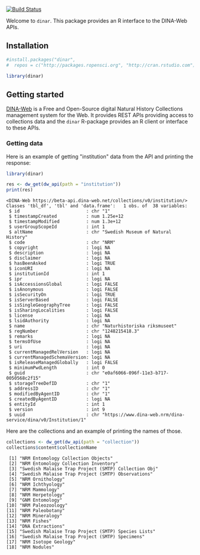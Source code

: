 <!-- README.md is generated from README.Rmd. Please edit that file -->
[![Build Status](https://travis-ci.org/DINA-Web/dinar.svg)](https://travis-ci.org/ropensci/rfishbase)

Welcome to `dinar`. This package provides an R interface to the DINA-Web APIs.

Installation
------------

``` r
#install.packages("dinar", 
#  repos = c("http://packages.ropensci.org", "http://cran.rstudio.com"),  type="source")
```

``` r
library(dinar)
```

Getting started
---------------

[DINA-Web](http://dina-project.net) is a Free and Open-Source digital Natural History Collections management system for the Web. It provides REST APIs providing access to collections data and the `dinar` R-package provides an R client or interface to these APIs.

### Getting data

Here is an example of getting "institution" data from the API and printing the response:

``` r
library(dinar)

res <- dw_get(dw_api(path = "institution"))
print(res)
```

    <DINA-Web https://beta-api.dina-web.net/collections/v0/institution/>
    Classes 'tbl_df', 'tbl' and 'data.frame':   1 obs. of  38 variables:
     $ id                         : chr "1"
     $ timestampCreated           : num 1.25e+12
     $ timestampModified          : num 1.3e+12
     $ userGroupScopeId           : int 1
     $ altName                    : chr "Swedish Museum of Natural History"
     $ code                       : chr "NRM"
     $ copyright                  : logi NA
     $ description                : logi NA
     $ disclaimer                 : logi NA
     $ hasBeenAsked               : logi TRUE
     $ iconURI                    : logi NA
     $ institutionId              : int 1
     $ ipr                        : logi NA
     $ isAccessionsGlobal         : logi FALSE
     $ isAnonymous                : logi FALSE
     $ isSecurityOn               : logi TRUE
     $ isServerBased              : logi FALSE
     $ isSingleGeographyTree      : logi FALSE
     $ isSharingLocalities        : logi FALSE
     $ license                    : logi NA
     $ lsidAuthority              : logi NA
     $ name                       : chr "Naturhistoriska riksmuseet"
     $ regNumber                  : chr "1248215418.3"
     $ remarks                    : logi NA
     $ termsOfUse                 : logi NA
     $ uri                        : logi NA
     $ currentManagedRelVersion   : logi NA
     $ currentManagedSchemaVersion: logi NA
     $ isReleaseManagedGlobally   : logi FALSE
     $ minimumPwdLength           : int 0
     $ guid                       : chr "e0af6066-096f-11e3-b717-0050568c2f15"
     $ storageTreeDefID           : chr "1"
     $ addressID                  : chr "1"
     $ modifiedByAgentID          : chr "1"
     $ createdByAgentID           : logi NA
     $ entityId                   : int 1
     $ version                    : int 9
     $ uuid                       : chr "https://www.dina-web.nrm/dina-service/dina/v0/Institution/1"

Here are the collections and an example of printing the names of those.

``` r
collections <- dw_get(dw_api(path = "collection"))
collections$content$collectionName
```

     [1] "NRM Entomology Collection Objects"                 
     [2] "NRM Entomology Collection Inventory"               
     [3] "Swedish Malaise Trap Project (SMTP) Collection Obj"
     [4] "Swedish Malaise Trap Project (SMTP) Observations"  
     [5] "NRM Ornithology"                                   
     [6] "NRM Ichthyology"                                   
     [7] "NRM Mammology"                                     
     [8] "NRM Herpetology"                                   
     [9] "GNM Entomology"                                    
    [10] "NRM Paleozoology"                                  
    [11] "NRM Paleobotany"                                   
    [12] "NRM Mineralogy"                                    
    [13] "NRM Fishes"                                        
    [14] "DNA Extractions"                                   
    [15] "Swedish Malaise Trap Project (SMTP) Species Lists" 
    [16] "Swedish Malaise Trap Project (SMTP) Specimens"     
    [17] "NRM Isotope Geology"                               
    [18] "NRM Nodules"
